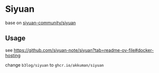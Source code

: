 # Siyuan

base on [siyuan-community/siyuan](https://github.com/siyuan-community/siyuan)

## Usage

see https://github.com/siyuan-note/siyuan?tab=readme-ov-file#docker-hosting

change `b3log/siyuan` to `ghcr.io/akkuman/siyuan`
